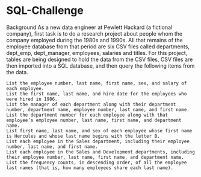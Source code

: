 # SQL-Challenge

Background As a new data engineer at Pewlett Hackard (a fictional company), first task is to do a research project about people whom the company employed during the 1980s and 1990s. All that remains of the employee database from that period are six CSV files called departments, dept_emp, dept_manager, employees, salaries and titles. For this project, tables are being designed to hold the data from the CSV files, CSV files are then imported into a SQL database, and then query the following items from the data.

    List the employee number, last name, first name, sex, and salary of each employee.
    List the first name, last name, and hire date for the employees who were hired in 1986. 
    List the manager of each department along with their department number, department name, employee number, last name, and first name. 
    List the department number for each employee along with that employee’s employee number, last name, first name, and department name. 
    List first name, last name, and sex of each employee whose first name is Hercules and whose last name begins with the letter B.
    List each employee in the Sales department, including their employee number, last name, and first name. 
    List each employee in the Sales and Development departments, including their employee number, last name, first name, and department name. 
    List the frequency counts, in descending order, of all the employee last names (that is, how many employees share each last name). 
